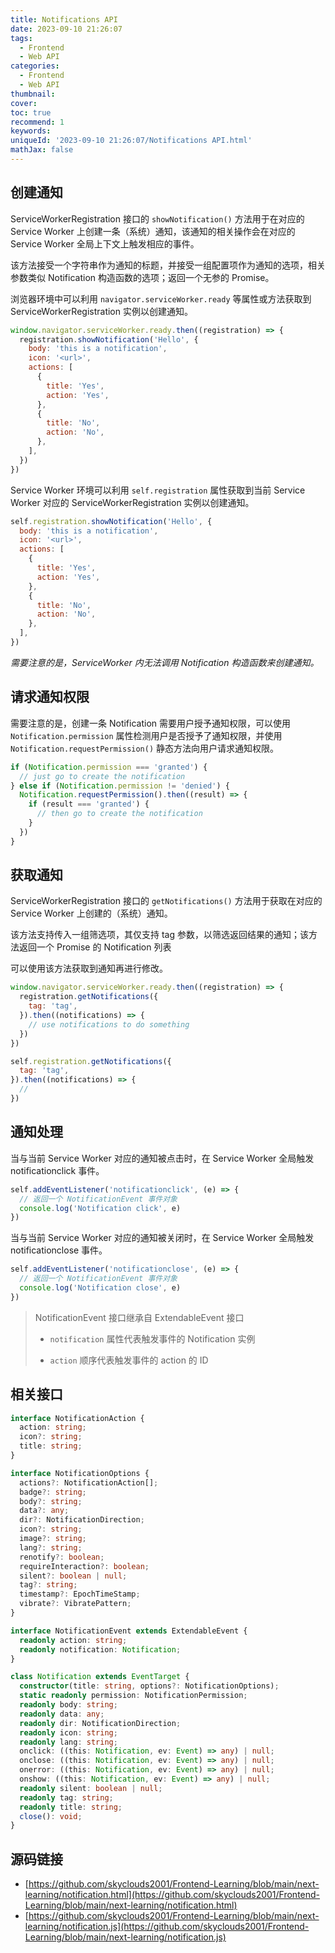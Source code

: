 ```yaml
---
title: Notifications API
date: 2023-09-10 21:26:07
tags:
  - Frontend
  - Web API
categories:
  - Frontend
  - Web API
thumbnail:
cover:
toc: true
recommend: 1
keywords:
uniqueId: '2023-09-10 21:26:07/Notifications API.html'
mathJax: false
---
```


## 创建通知

ServiceWorkerRegistration 接口的 `showNotification()` 方法用于在对应的 Service Worker 上创建一条（系统）通知，该通知的相关操作会在对应的 Service Worker 全局上下文上触发相应的事件。

该方法接受一个字符串作为通知的标题，并接受一组配置项作为通知的选项，相关参数类似 Notification 构造函数的选项；返回一个无参的 Promise。

浏览器环境中可以利用 `navigator.serviceWorker.ready` 等属性或方法获取到 ServiceWorkerRegistration 实例以创建通知。

```js
window.navigator.serviceWorker.ready.then((registration) => {
  registration.showNotification('Hello', {
    body: 'this is a notification',
    icon: '<url>',
    actions: [
      {
        title: 'Yes',
        action: 'Yes',
      },
      {
        title: 'No',
        action: 'No',
      },
    ],
  })
})
```

Service Worker 环境可以利用 `self.registration` 属性获取到当前 Service Worker 对应的 ServiceWorkerRegistration 实例以创建通知。

```js
self.registration.showNotification('Hello', {
  body: 'this is a notification',
  icon: '<url>',
  actions: [
    {
      title: 'Yes',
      action: 'Yes',
    },
    {
      title: 'No',
      action: 'No',
    },
  ],
})
```

*需要注意的是，ServiceWorker 内无法调用 Notification 构造函数来创建通知。*

## 请求通知权限

需要注意的是，创建一条 Notification 需要用户授予通知权限，可以使用 `Notification.permission` 属性检测用户是否授予了通知权限，并使用 `Notification.requestPermission()` 静态方法向用户请求通知权限。

```js
if (Notification.permission === 'granted') {
  // just go to create the notification
} else if (Notification.permission != 'denied') {
  Notification.requestPermission().then((result) => {
    if (result === 'granted') {
      // then go to create the notification
    }
  })
}
```

## 获取通知

ServiceWorkerRegistration 接口的 `getNotifications()` 方法用于获取在对应的 Service Worker 上创建的（系统）通知。

该方法支持传入一组筛选项，其仅支持 tag 参数，以筛选返回结果的通知；该方法返回一个 Promise 的 Notification 列表

可以使用该方法获取到通知再进行修改。

```js
window.navigator.serviceWorker.ready.then((registration) => {
  registration.getNotifications({
    tag: 'tag',
  }).then((notifications) => {
    // use notifications to do something
  })
})
```

```js
self.registration.getNotifications({
  tag: 'tag',
}).then((notifications) => {
  //
})
```

## 通知处理

当与当前 Service Worker 对应的通知被点击时，在 Service Worker 全局触发 notificationclick 事件。

```js
self.addEventListener('notificationclick', (e) => {
  // 返回一个 NotificationEvent 事件对象
  console.log('Notification click', e)
})
```

当与当前 Service Worker 对应的通知被关闭时，在 Service Worker 全局触发 notificationclose 事件。

```js
self.addEventListener('notificationclose', (e) => {
  // 返回一个 NotificationEvent 事件对象
  console.log('Notification close', e)
})
```

> NotificationEvent 接口继承自 ExtendableEvent 接口
>
> * `notification` 属性代表触发事件的 Notification 实例
>
> * `action` 顺序代表触发事件的 action 的 ID

## 相关接口

```ts
interface NotificationAction {
  action: string;
  icon?: string;
  title: string;
}

interface NotificationOptions {
  actions?: NotificationAction[];
  badge?: string;
  body?: string;
  data?: any;
  dir?: NotificationDirection;
  icon?: string;
  image?: string;
  lang?: string;
  renotify?: boolean;
  requireInteraction?: boolean;
  silent?: boolean | null;
  tag?: string;
  timestamp?: EpochTimeStamp;
  vibrate?: VibratePattern;
}

interface NotificationEvent extends ExtendableEvent {
  readonly action: string;
  readonly notification: Notification;
}

class Notification extends EventTarget {
  constructor(title: string, options?: NotificationOptions);
  static readonly permission: NotificationPermission;
  readonly body: string;
  readonly data: any;
  readonly dir: NotificationDirection;
  readonly icon: string;
  readonly lang: string;
  onclick: ((this: Notification, ev: Event) => any) | null;
  onclose: ((this: Notification, ev: Event) => any) | null;
  onerror: ((this: Notification, ev: Event) => any) | null;
  onshow: ((this: Notification, ev: Event) => any) | null;
  readonly silent: boolean | null;
  readonly tag: string;
  readonly title: string;
  close(): void;
}
```

## 源码链接

* [https://github.com/skyclouds2001/Frontend-Learning/blob/main/next-learning/notification.html](https://github.com/skyclouds2001/Frontend-Learning/blob/main/next-learning/notification.html)
* [https://github.com/skyclouds2001/Frontend-Learning/blob/main/next-learning/notification.js](https://github.com/skyclouds2001/Frontend-Learning/blob/main/next-learning/notification.js)
